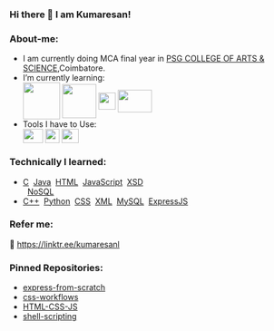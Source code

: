 ### Hi there 👋 I am Kumaresan!

<!--
**dev-kumaresan/dev-kumaresan** is a ✨ _special_ ✨ repository because its `README.md` (this file) appears on your GitHub profile.

Here are some ideas to get you started:

- 🔭 I’m currently working on ...
- 
- 👯 I’m looking to collaborate on ...
- 🤔 I’m looking for help with ...
- 💬 Ask me about ...
- 📫 How to reach me: ...
- 😄 Pronouns: ...
- ⚡ Fun fact: ...
-->
### About-me:
* I am currently doing MCA final year in <a href="https://www.psgcas.ac.in/">PSG COLLEGE OF ARTS & SCIENCE</a>,Coimbatore.<br>
* I’m currently learning:<div>
         <a href="https://www.mongodb.com/"><img align="center" src="https://user-images.githubusercontent.com/100152824/162767836-c60ec2aa-8d63-4132-b673-e2a0df1e7ffd.png" height="65" width="65"></a>
         <a href="https://developer.mozilla.org/en-US/docs/Web/CSS"><img align="center" src="https://user-images.githubusercontent.com/100152824/162918915-9433a4ee-f477-4849-ba0f-f00d5d8542d5.png" height="60" width="60"></a>
         <a href="https://git-scm.com/"><img align="center" src="https://user-images.githubusercontent.com/100152824/162920041-071a7c78-b267-460c-a89e-3415fb8618a1.png" height="30" width="30"></a>
         <a href="https://www.shellscript.sh/"><img align="center" src="https://user-images.githubusercontent.com/100152824/163177458-4cea711f-b11f-4394-8386-8a52b74a03cd.png" height="40" width="60"></a></div>
* Tools I have to Use:<div><a href="https://code.visualstudio.com/docs"><img align="center" src="https://user-images.githubusercontent.com/100152824/163002380-4a98edf1-7d49-4e7e-96e0-6961ed21e1c4.png" height="25" width="35"></a>
          <a href="https://git-scm.com/"><img align="center" src="https://user-images.githubusercontent.com/100152824/162920041-071a7c78-b267-460c-a89e-3415fb8618a1.png" height="25" width="25"></a>
          <a href="https://robomongo.org/"><img align="center" src="https://user-images.githubusercontent.com/100152824/163003450-fce5fa85-f1b6-4361-b46a-3bfae9cc5f75.png" height="25" width="30"></a>
### Technically I learned:
* <a href="https://www.cprogramming.com/">C</a>&nbsp;&nbsp;<a href="https://www.w3schools.com/java/">Java</a>&nbsp;&nbsp;<a href="https://www.w3schools.com/html/">HTML</a>&nbsp;&nbsp;<a href="https://www.w3schools.com/js/">JavaScript</a>&nbsp;&nbsp;<a href="https://www.w3schools.com/xml/schema_intro.asp">XSD</a><br>&nbsp;&nbsp;<a href="https://www.tutorialspoint.com/NoSQL-Databases">NoSQL</a>
* <a href="https://www.w3schools.com/CPP/default.asp">C++</a>&nbsp;&nbsp;<a href="https://docs.python.org/3/tutorial/">Python</a>&nbsp;&nbsp;<a href="https://www.w3schools.com/css/">CSS</a>&nbsp;&nbsp;<a href="https://www.w3schools.com/xml/">XML</a>&nbsp;&nbsp;<a href="https://www.w3schools.com/mySQl/default.asp">MySQL</a>&nbsp;&nbsp;<a href="https://expressjs.com/">ExpressJS</a>
### Refer me:
🔗 https://linktr.ee/kumaresanl         
### Pinned Repositories:
* <a href="https://github.com/dev-kumaresan/express-from-scratch">express-from-scratch</a><br>
* <a href="https://github.com/dev-kumaresan/css-workflows">css-workflows</a><br>
* <a href="https://github.com/dev-kumaresan/HTML-CSS-JS">HTML-CSS-JS</a><br>
* <a href="https://github.com/dev-kumaresan/shell-scripting">shell-scripting</a>

